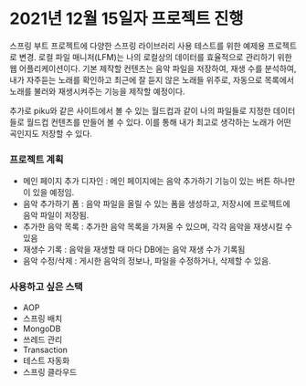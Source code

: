 2021년 12월 15일자 프로젝트 진행
===================
스프링 부트 프로젝트에 다양한 스프링 라이브러리 사용 테스트를 위한 예제용 프로젝트로 변경.
로컬 파일 매니저(LFM)는 나의 로컬상의 데이터를 효율적으로 관리하기 위한 웹 어플리케이션이다.
기본 제작할 컨텐츠는 음악 파일을 저장하여, 재생 수를 분석하여, 내가 자주듣는 노래를 확인하고
최근에 잘 듣지 않은 노래들 위주로, 자동으로 목록에서 노래를 불러와 재생시켜주는 기능을 제작할 예정이다.

추가로 piku와 같은 사이트에서 볼 수 있는 월드컵과 같이
나의 파일들로 지정한 데이터들로 월드컵 컨텐츠를 만들어 볼 수 있다.
이를 통해 내가 최고로 생각하는 노래가 어떤 곡인지도 저장할 수 있다.

### 프로젝트 계획
- 메인 페이지 추가 디자인 : 메인 페이지에는 음악 추가하기 기능이 있는 버튼 하나만이 있을 예정임.
- 음악 추가하기 폼 : 음악 파일을 올릴 수 있는 폼을 생성하고, 저장시에 프로젝트에 음악 파일이 저장됨.
- 추가한 음악 목록 : 추가한 음악 목록을 가져올 수 있으며, 각각 음악을 재생시킬 수 있음
- 재생수 기록 : 음악을 재생할 때 마다 DB에는 음악 재생 수가 기록됨
- 음악 수정/삭제 : 게시한 음악의 정보나, 파일을 수정하거나, 삭제할 수 있음.


### 사용하고 싶은 스택
- AOP
- 스프링 배치
- MongoDB
- 쓰레드 관리
- Transaction
- 테스트 자동화
- 스프링 클라우드